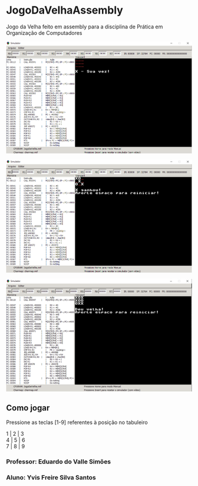 # JogoDaVelhaAssembly

Jogo da Velha feito em assembly para a disciplina de Prática em Organização de Computadores

![Tela inicial do jogo](img/TelaInicial.png)

![Vitória do jogador X](img/xGanhou.png)

![Empate](img/deuVelha.png)

## Como jogar
Pressione as teclas [1-9] referentes à posição no tabuleiro

1 | 2 | 3  
4 | 5 | 6  
7 | 8 | 9  

### Professor: Eduardo do Valle Simões
### Aluno: Yvis Freire Silva Santos
